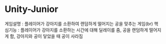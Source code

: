 # Unity-Junior

게임설명 : 플레이어가 강아지를 소환하여 랜덤하게 떨어지는 공을 맞추는 게임(br)
핵심기능 : 플레이어가 강아지를 소환하는 시간에 대해 딜레이를 줌, 공을 랜덤하게 떨어지게 함, 강아지와 공이 닿았을 때 공이 사라짐
